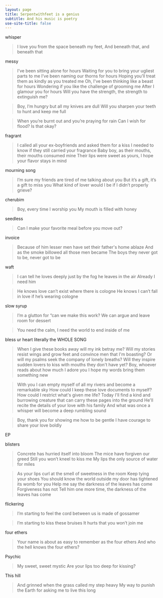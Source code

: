 ```yaml
---
layout: page
title: Serpentwithfeet is a genius
subtitle: And his music is poetry
use-site-title: false
---
```


whisper 

> I love you from the space beneath my feet,
> And beneath that, and beneath that

messy

> I’ve been sitting alone for hours
> Waiting for you to bring your ugliest parts to me
> I’ve been naming our thorns for hours
> Hoping you’ll treat them as kindly as you treated me
> Oh, I've been thinking like a beast for hours
> Wondering if you like the challenge of grooming me
> After I glamour you for hours
> Will you have the strength, the strength to extinguish me?


> Boy, I’m hungry but all my knives are dull
> Will you sharpen your teeth to hunt and keep me full


> When you’re burnt out and you’re praying for rain
> Can I wish for flood? Is that okay?

fragrant

> I called all your ex-boyfriends and asked them for a kiss
> I needed to know if they still carried your fragrance
> Baby boy, as their mouths, their mouths consumed mine
> Their lips were sweet as yours, I hope your flavor stays in mind

mourning song

> I’m sure my friends are tired of me talking about you
> But it’s a gift, it’s a gift to miss you
> What kind of lover would I be if I didn’t properly grieve?

cherubim

> Boy, every time I worship you
> My mouth is filled with honey

seedless

> Can I make your favorite meal before you move out?

invoice 

> Because of him lesser men have set their father's home ablaze
> And as the smoke billowed all those men became
> The boys they never got to be, never got to be

waft

> I can tell he loves deeply just by the fog he leaves in the air
> Already I need him


> He knows love can’t exist where there is cologne
> He knows I can’t fall in love if he’s wearing cologne

slow syrup

> I’m a glutton for “can we make this work?
> We can argue and leave room for dessert


> You need the calm, I need the world to end inside of me

bless ur heart
literally the WHOLE SONG

> When I give these books away will my ink betray me?
> Will my stories resist wings and grow feet and convince men that I'm boasting?
> Or will my psalms seek the company of lonely breaths?
> Will they inspire sudden lovers to kiss with mouths they don't have yet?
> Boy, whoever reads about how much I adore you
> I hope my words bring them something new


> With you I can empty myself of all my rivers and become a remarkable sky
> How could I keep these love documents to myself?
> How could I restrict what's given me life?
> Today I'll find a kind and burrowing creature that can carry these pages into the ground
> He'll recite the details of your love with his family
> And what was once a whisper will become a deep rumbling sound


> Boy, thank you for showing me how to be gentle [](https://genius.com/Serpentwithfeet-bless-ur-heart-lyrics#note-15720345)
> I have courage to share your love boldly

EP

blisters

> Concrete has hurried itself into bloom
> The mice have forgiven our greed
> Still you won’t kneel to kiss me
> My lips the only source of water for miles



> As your lips curl at the smell of sweetness in the room
> Keep tying your shoes
> You should know the world outside my door has tightened its womb for you
> Help me say the darkness of the leaves has come
> Forgiveness has not
> Tell him one more time, the darkness of the leaves has come

flickering

> I’m starting to feel the cord between us is made of gossamer


> I’m starting to kiss these bruises
> It hurts that you won’t join me

four ethers

> Your name is about as easy to remember as the four ethers
> And who the hell knows the four ethers?

Psychic

> My sweet, sweet mystic
> Are your lips too deep for kissing?

This hill

> And grinned when the grass called my step heavy
> My way to punish the Earth for asking me to live this long

